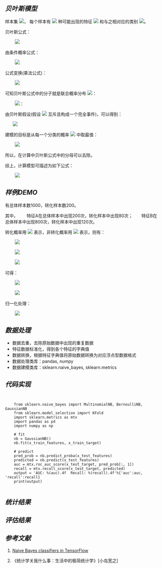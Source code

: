 
## ***贝叶斯模型***
样本集
<img src="https://latex.codecogs.com/gif.latex?$$X$$">，
每个样本有
<img src="https://latex.codecogs.com/gif.latex?$$n$$">
种可能出现的特征
<img src="https://latex.codecogs.com/gif.latex?$$X_i%20=%20\{x_1,%20x_2,%20x_3%20...%20x_n\}$$">
和与之相对应的类别
<img src="https://latex.codecogs.com/gif.latex?$$C_i(i%20\in%20k)$$">。

贝叶斯公式：

&ensp;&ensp;&ensp;&ensp;
<img src="https://latex.codecogs.com/gif.latex?P(C_k|X)%20=%20\frac{P(C_k)P(X|C_k)}{P(X)}">

由条件概率公式：

&ensp;&ensp;&ensp;&ensp;
<img src="https://latex.codecogs.com/gif.latex?$$(P(A|B)=\frac{P(AB)}{P(B)}$$">

公式变换(乘法公式)：

&ensp;&ensp;&ensp;&ensp;
<img src="https://latex.codecogs.com/gif.latex?$$P(AB)=P(A|B)\cdot{P(B)}=P(B|A)\cdot{P(A)}$$">

可知贝叶斯公式中的分子就是联合概率分布
<img src="https://latex.codecogs.com/gif.latex?$$P(C_k,X)$$">：

&ensp;&ensp;&ensp;&ensp;
<img src="https://latex.codecogs.com/gif.latex?$$P(C_k,X)=P(x_1|x_2,...,x_n,C_k)P(x_2|x_3,...,x_n,C_k)P(x_n|,C_k)P(C_k)$$">：

由贝叶斯假设(假设
<img src="https://latex.codecogs.com/gif.latex?$$x_1,x_2,x_3...x_n$$">
互斥且构成一个完全事件)，可以得到：

&ensp;&ensp;&ensp;
<img src="https://latex.codecogs.com/gif.latex?$$P(C_k,X)=P(x_1)P(x_2)...P(x_n)P(C_k)$$">

建模的目标是从每一个分类的概率
<img src="https://latex.codecogs.com/gif.latex?$$P_i(i\ink)$$">
中取最值：

&ensp;&ensp;&ensp;&ensp;
<img src="https://latex.codecogs.com/gif.latex?$$P_i(C_k|x_1,x_2,x_3...x_n)$$">

所以，在计算中贝叶斯公式中的分母可以去除。

综上，计算模型可描述为如下公式：

&ensp;&ensp;&ensp;&ensp;
<img src="https://latex.codecogs.com/gif.latex?\arg_{k\in\{1,...k\}}\max%20P(C_k)\prod_{i=1}^{n}P(x_i|C_k)">

## ***样例DEMO***

有总体样本数1000，转化样本数200。

其中，
&ensp;&ensp;&ensp;
特征A在总体样本中出现200次，转化样本中出现80次；
&ensp;&ensp;&ensp;
特征B在总体样本中出现800次，转化样本中出现120次。

转化概率用
<img src="https://latex.codecogs.com/gif.latex?$$P(C)$$">
表示，非转化概率用
<img src="https://latex.codecogs.com/gif.latex?$$P(-C)$$">
表示，则有：

&ensp;&ensp;&ensp;&ensp;
<img src="https://latex.codecogs.com/gif.latex?$$P(C)=200/1000=0.2,P(-C)=(1000-200)/1000=0.8$$">

&ensp;&ensp;&ensp;&ensp;
<img src="https://latex.codecogs.com/gif.latex?$$P(A)=200/1000=0.2,P(A|C)=80/200 =0.4,P(A|-C)=(200-80)/800=0.15$$">

&ensp;&ensp;&ensp;&ensp;
<img src="https://latex.codecogs.com/gif.latex?$$P(B)=800/1000=0.8,P(B|C)=120/200=0.6,P(B|-C)=(800-120)/800=0.85$$">

可得：

&ensp;&ensp;&ensp;&ensp;
<img src="https://latex.codecogs.com/gif.latex?$$P(C|A,B)=P(C)*P(A|C)*P(B|C)=0.2*0.4*0.6=0.048$$">

&ensp;&ensp;&ensp;&ensp;
<img src="https://latex.codecogs.com/gif.latex?$$P(-C|A,B)=P(-C)*P(A|-C)*P(B|-C)=0.8*0.15*0.85=0.102$$">

归一化处理：

&ensp;&ensp;&ensp;&ensp;
<img src="https://latex.codecogs.com/gif.latex?$$P(C|A,B):P(-C|A,B)=0.048:0.102=0.32:0.68$$">

## ***数据处理***
+ 数据去重，去除原始数据中出现的重复数据
+ 特征数据标准化，得到各个特征的字典值
+ 数据转换，根据特征字典值将原始数据转换为对应浮点型数据格式
+ 数据处理类库：pandas, numpy
+ 数据建模类库：sklearn.naive_bayes, sklearn.metrics

## ***代码实现***
<pre><code>

	from sklearn.naive_bayes import MultinomialNB, BernoulliNB, GaussianNB
	from sklearn.model_selection import KFold
	import sklearn.metrics as mtx
	import pandas as pd
	import numpy as np

	# fit
	nb = GaussianNB()
	nb.fit(x_train_features, x_train_target)

	# predict
	pred_prob = nb.predict_proba(x_test_features)
	predicted = nb.predict(x_test_features)
	auc = mtx.roc_auc_score(x_test_target, pred_prob[:, 1])
	recall = mtx.recall_score(x_test_target, predicted)
	output = 'AUC: %(auc).4f  Recall: %(recall).4f'%{'auc':auc, 'recall':recall}
	print(output)

</code></pre>


## ***统计结果***


## ***评估结果***


## ***参考文献***
1. [Naive Bayes classifiers in TensorFlow](https://nicolovaligi.com/naive-bayes-tensorflow.html "Naive Bayes classifiers in TensorFlow")

2. 《统计学关我什么事：生活中的极简统计学》[小岛宽之]
